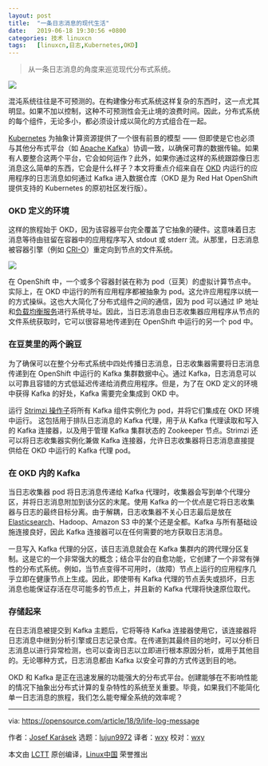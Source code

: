 ```yaml
---
layout: post
title:	"一条日志消息的现代生活"
date:	2019-06-18 19:30:56 +0800 
categories:	技术 linuxcn 
tags:	[linuxcn,日志,Kubernetes,OKD]
---
```




> 
> 从一条日志消息的角度来巡览现代分布式系统。
> 
> 
> 


![](/Asserts/Images//attachment/album/201906/18/193030frxkcoccjhorz42o.jpg)


混沌系统往往是不可预测的。在构建像分布式系统这样复杂的东西时，这一点尤其明显。如果不加以控制，这种不可预测性会无止境的浪费时间。因此，分布式系统的每个组件，无论多小，都必须设计成以简化的方式组合在一起。


[Kubernetes](https://kubernetes.io/) 为抽象计算资源提供了一个很有前景的模型 —— 但即使是它也必须与其他分布式平台（如 [Apache Kafka](https://kafka.apache.org/)）协调一致，以确保可靠的数据传输。如果有人要整合这两个平台，它会如何运作？此外，如果你通过这样的系统跟踪像日志消息这么简单的东西，它会是什么样子？本文将重点介绍来自在 [OKD](https://www.okd.io/) 内运行的应用程序的日志消息如何通过 Kafka 进入数据仓库（OKD 是为 Red Hat OpenShift 提供支持的 Kubernetes 的原初社区发行版）。


### OKD 定义的环境


这样的旅程始于 OKD，因为该容器平台完全覆盖了它抽象的硬件。这意味着日志消息等待由驻留在容器中的应用程序写入 stdout 或 stderr 流。从那里，日志消息被容器引擎（例如 [CRI-O](http://cri-o.io/)）重定向到节点的文件系统。


![](/Asserts/Images//attachment/album/201906/18/193059gscztbszr0sr9kwc.png)


在 OpenShift 中，一个或多个容器封装在称为 pod（豆荚）的虚拟计算节点中。实际上，在 OKD 中运行的所有应用程序都被抽象为 pod。这允许应用程序以统一的方式操纵。这也大大简化了分布式组件之间的通信，因为 pod 可以通过 IP 地址和[负载均衡服务](https://kubernetes.io/docs/concepts/services-networking/service/)进行系统寻址。因此，当日志消息由日志收集器应用程序从节点的文件系统获取时，它可以很容易地传递到在 OpenShift 中运行的另一个 pod 中。


### 在豆荚里的两个豌豆


为了确保可以在整个分布式系统中四处传播日志消息，日志收集器需要将日志消息传递到在 OpenShift 中运行的 Kafka 集群数据中心。通过 Kafka，日志消息可以以可靠且容错的方式低延迟传递给消费应用程序。但是，为了在 OKD 定义的环境中获得 Kafka 的好处，Kafka 需要完全集成到 OKD 中。


运行 [Strimzi 操作子](http://strimzi.io/)将所有 Kafka 组件实例化为 pod，并将它们集成在 OKD 环境中运行。 这包括用于排队日志消息的 Kafka 代理，用于从 Kafka 代理读取和写入的 Kafka 连接器，以及用于管理 Kafka 集群状态的 Zookeeper 节点。Strimzi 还可以将日志收集器实例化兼做 Kafka 连接器，允许日志收集器将日志消息直接提供给在 OKD 中运行的 Kafka 代理 pod。


### 在 OKD 内的 Kafka


当日志收集器 pod 将日志消息传递给 Kafka 代理时，收集器会写到单个代理分区，并将日志消息附加到该分区的末尾。使用 Kafka 的一个优点是它将日志收集器与日志的最终目标分离。由于解耦，日志收集器不关心日志最后是放在 [Elasticsearch](https://www.elastic.co/)、Hadoop、Amazon S3 中的某个还是全都。Kafka 与所有基础设施连接良好，因此 Kafka 连接器可以在任何需要的地方获取日志消息。


一旦写入 Kafka 代理的分区，该日志消息就会在 Kafka 集群内的跨代理分区复制。这是它的一个非常强大的概念；结合平台的自愈功能，它创建了一个非常有弹性的分布式系统。例如，当节点变得不可用时，（故障）节点上运行的应用程序几乎立即在健康节点上生成。因此，即使带有 Kafka 代理的节点丢失或损坏，日志消息也能保证存活在尽可能多的节点上，并且新的 Kafka 代理将快速原位取代。


### 存储起来


在日志消息被提交到 Kafka 主题后，它将等待 Kafka 连接器使用它，该连接器将日志消息中继到分析引擎或日志记录仓库。在传递到其最终目的地时，可以分析日志消息以进行异常检测，也可以查询日志以立即进行根本原因分析，或用于其他目的。无论哪种方式，日志消息都由 Kafka 以安全可靠的方式传送到目的地。


OKD 和 Kafka 是正在迅速发展的功能强大的分布式平台。创建能够在不影响性能的情况下抽象出分布式计算的复杂特性的系统至关重要。毕竟，如果我们不能简化单一日志消息的旅程，我们怎么能夸耀全系统的效率呢？




---


via: <https://opensource.com/article/18/9/life-log-message>


作者：[Josef Karásek](https://opensource.com/users/jkarasek) 选题：[lujun9972](https://github.com/lujun9972) 译者：[wxy](https://github.com/wxy) 校对：[wxy](https://github.com/wxy)


本文由 [LCTT](https://github.com/LCTT/TranslateProject) 原创编译，[Linux中国](https://linux.cn/) 荣誉推出
